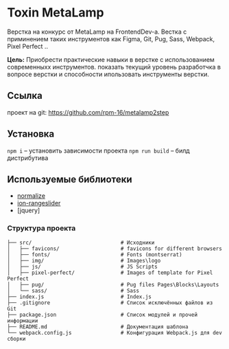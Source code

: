 # Toxin MetaLamp
Верстка на конкурс от MetaLamp на FrontendDev-a. Вестка с приминением 
таких инструментов как Figma, Git, Pug, Sass, Webpack, Pixel Perfect ..

**Цель:**
Приобрести практические навыки в верстке с использованием современныхх инструментов.
показать текущий уровень разработчка в вопросе верстки и способности ипользовать 
инструменты верстки.

## Ссылка
проект на git: https://github.com/rpm-16/metalamp2step


## Установка
`npm i` – установить зависимости проекта
`npm run build` – билд дистрибутива

## Используемые библиотеки
- [normalize](https://github.com/necolas/normalize.css)
- [ion-rangeslider](https://github.com/IonDen/ion.rangeSlider)
- [jquery]

### Структура проекта
```
├── src/                             # Исходники
│   ├── favicons/                    # favicons for different browsers
│   ├── fonts/                       # Fonts (montserrat)
│   ├── img/                         # Images\logo
│   ├── js/                          # JS Scripts
│   ├── pixel-perfect/               # Images of template for Pixel Perfect
│   ├── pug/                         # Pug files Pages\Blocks\Layouts
│   └── sass/                        # Sass
├── index.js                         # Index.js
├── .gitignore                       # Список исключённых файлов из Git
├── package.json                     # Список модулей и прочей информации
├── README.md                        # Документация шаблона
└── webpack.config.js                # Конфигурация Webpack.js для dev сборки
```